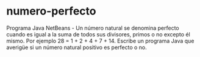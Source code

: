 # numero-perfecto
Programa Java NetBeans - Un número natural se denomina perfecto cuando es igual a la suma de todos sus divisores, primos o no excepto él mismo. Por ejemplo 28 = 1 + 2 + 4 + 7 + 14. Escribe un programa Java que averigüe si un número natural positivo es perfecto o no.
